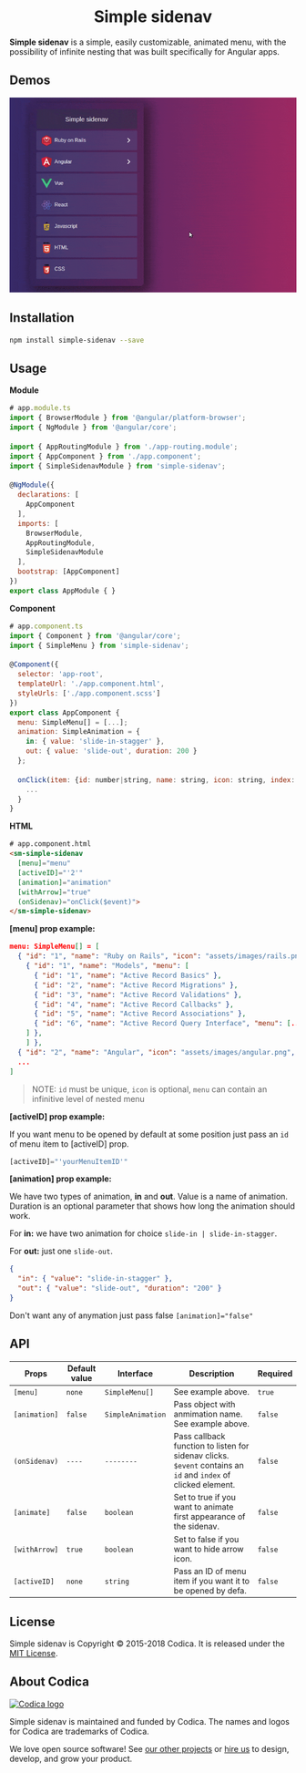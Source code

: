 <h1 align="center">Simple sidenav</h1>


**Simple sidenav** is a simple, easily customizable, animated menu, with the possibility of infinite nesting that was built specifically for Angular apps.

## Demos

<p align="center">
 <img src="src/assets/gifs/simple-sidenav.gif">
</p>

## Installation

``` bash
npm install simple-sidenav --save
```

## Usage

**Module**

``` javascript
# app.module.ts
import { BrowserModule } from '@angular/platform-browser';
import { NgModule } from '@angular/core';

import { AppRoutingModule } from './app-routing.module';
import { AppComponent } from './app.component';
import { SimpleSidenavModule } from 'simple-sidenav';

@NgModule({
  declarations: [
    AppComponent
  ],
  imports: [
    BrowserModule,
    AppRoutingModule,
    SimpleSidenavModule
  ],
  bootstrap: [AppComponent]
})
export class AppModule { }

```
**Component**

``` javascript
# app.component.ts
import { Component } from '@angular/core';
import { SimpleMenu } from 'simple-sidenav';

@Component({
  selector: 'app-root',
  templateUrl: './app.component.html',
  styleUrls: ['./app.component.scss']
})
export class AppComponent {
  menu: SimpleMenu[] = [...];
  animation: SimpleAnimation = {
    in: { value: 'slide-in-stagger' },
    out: { value: 'slide-out', duration: 200 }
  };

  onClick(item: {id: number|string, name: string, icon: string, index: number}) {
    ...
  }
}

```
**HTML**
``` html
# app.component.html
<sm-simple-sidenav
  [menu]="menu"
  [activeID]="'2'"
  [animation]="animation"
  [withArrow]="true"
  (onSidenav)="onClick($event)">
</sm-simple-sidenav>
```

**[menu] prop example:**
```json
menu: SimpleMenu[] = [
  { "id": "1", "name": "Ruby on Rails", "icon": "assets/images/rails.png", "menu": [
    { "id": "1", "name": "Models", "menu": [
      { "id": "1", "name": "Active Record Basics" },
      { "id": "2", "name": "Active Record Migrations" },
      { "id": "3", "name": "Active Record Validations" },
      { "id": "4", "name": "Active Record Callbacks" },
      { "id": "5", "name": "Active Record Associations" },
      { "id": "6", "name": "Active Record Query Interface", "menu": [...] }
    ] },
    ] },
  { "id": "2", "name": "Angular", "icon": "assets/images/angular.png", "menu": [...] },
  ...
]
```
> NOTE: `id` must be unique, `icon` is optional, `menu` can contain an infinitive level of nested menu

**[activeID] prop example:**

If you want menu to be opened by default at some position just pass an `id` of menu item to [activeID] prop.
```javascript
[activeID]="'yourMenuItemID'"
```

**[animation] prop example:**

We have two types of animation, **in** and **out**. Value is a name of animation. Duration is an optional parameter that shows how long the animation should work.

For **in:** we have two animation for choice `slide-in | slide-in-stagger`.

For **out:** just one `slide-out`.
```json
{
  "in": { "value": "slide-in-stagger" },
  "out": { "value": "slide-out", "duration": "200" }
}
```
Don't want any of anymation just pass false ```[animation]="false"```

## API

| Props           | Default value | Interface                   | Description                                                                          | Required |
| --------------- | ------------- | --------------------------- | ------------------------------------------------------------------------------------ | -------- |
| `[menu]`        | `none`        | ```SimpleMenu[]```          | See example above.                                                                   | `true` |
| `[animation]`   | `false`       | ```SimpleAnimation```       | Pass object with anmimation name. See example above.                                 | `false`|
| `(onSidenav)`   | `----`        | ```--------```              | Pass callback function to listen for sidenav clicks. `$event` contains an `id` and `index` of clicked element.|`false`|
| `[animate]`     | `false`       | ```boolean```               | Set to true if you want to animate first appearance of the sidenav.                  | `false`|
| `[withArrow]`   | `true`        | ```boolean```               | Set to false if you want to hide arrow icon.                                         | `false`|
| `[activeID]`    | `none`        | ```string```                | Pass an ID of menu item if you want it to be opened by defa.                         | `false`|

## License
Simple sidenav is Copyright © 2015-2018 Codica. It is released under the [MIT License](https://opensource.org/licenses/MIT).

## About Codica

[![Codica logo](https://www.codica.com/assets/images/logo/logo.svg)](https://www.codica.com)

Simple sidenav is maintained and funded by Codica. The names and logos for Codica are trademarks of Codica.

We love open source software! See [our other projects](https://github.com/codica2) or [hire us](https://www.codica.com/) to design, develop, and grow your product.
